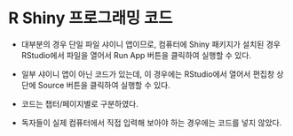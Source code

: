 # R Shiny 프로그래밍 코드


- 대부분의 경우 단일 파일 샤이니 앱이므로, 컴퓨터에 Shiny 패키지가 설치된 경우 RStudio에서 파일을 열어서 Run App 버튼을 클릭하여 실행할 수 있다.

- 일부 샤이니 앱이 아닌 코드가 있는데, 이 경우에는 RStudio에서 열어서 편집창 상단에 Source 버튼을 클릭하여 실행할 수 있다.

- 코드는 챕터/페이지별로 구분하였다.

- 독자들이 실제 컴퓨터에서 직접 입력해 보아야 하는 경우에는 코드를 넣지 않았다. 


